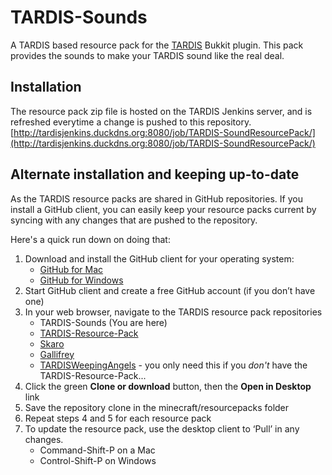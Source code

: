 # TARDIS-Sounds

A TARDIS based resource pack for the [TARDIS](http://dev.bukkit.org/bukkit-plugins/tardis/) Bukkit plugin. This pack provides the sounds to make your TARDIS sound like the real deal.

## Installation

The resource pack zip file is hosted on the TARDIS Jenkins server, and is refreshed everytime a change is pushed to this repository. [http://tardisjenkins.duckdns.org:8080/job/TARDIS-SoundResourcePack/](http://tardisjenkins.duckdns.org:8080/job/TARDIS-SoundResourcePack/)

## Alternate installation and keeping up-to-date

As the TARDIS resource packs are shared in GitHub repositories. If you install a GitHub client, you can easily keep your resource packs current by syncing with any changes that are pushed to the repository.

Here's a quick run down on doing that:

1. Download and install the GitHub client for your operating system:
   * [GitHub for Mac](https://mac.github.com/)
   * [GitHub for Windows](https://windows.github.com/)
2. Start GitHub client and create a free GitHub account (if you don’t have one)
3. In your web browser, navigate to the TARDIS resource pack repositories
   * TARDIS-Sounds (You are here)
   * [TARDIS-Resource-Pack](https://github.com/eccentricdevotion/TARDIS-Resource-Pack)
   * [Skaro](https://github.com/eccentricdevotion/Skaro)
   * [Gallifrey](https://github.com/eccentricdevotion/Gallifrey)
   * [TARDISWeepingAngels](https://github.com/eccentricdevotion/TARDISWeepingAngels-Resource-Pack) - you only need this if you _don't_ have the TARDIS-Resource-Pack...
4. Click the green __Clone or download__ button, then the __Open in Desktop__ link
5. Save the repository clone in the minecraft/resourcepacks folder
6. Repeat steps 4 and 5 for each resource pack
7. To update the resource pack, use the desktop client to ‘Pull’ in any changes.
   * Command-Shift-P on a Mac
   * Control-Shift-P on Windows
